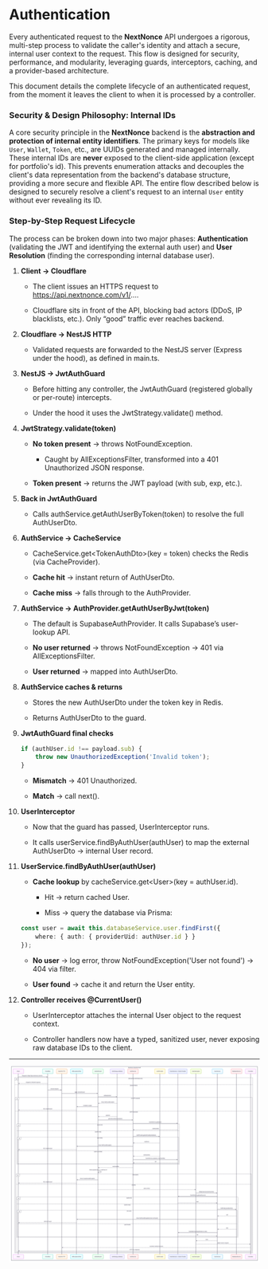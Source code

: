# Authentication

Every authenticated request to the **NextNonce** API undergoes a rigorous, multi-step process to validate the caller's identity and attach a secure, internal user context to the request. This flow is designed for security, performance, and modularity, leveraging guards, interceptors, caching, and a provider-based architecture.

This document details the complete lifecycle of an authenticated request, from the moment it leaves the client to when it is processed by a controller.

### Security & Design Philosophy: Internal IDs

A core security principle in the **NextNonce** backend is the **abstraction and protection of internal entity identifiers**. The primary keys for models like `User`, `Wallet`, `Token`, etc., are UUIDs generated and managed internally. These internal IDs are **never** exposed to the client-side application (except for portfolio's id). This prevents enumeration attacks and decouples the client's data representation from the backend's database structure, providing a more secure and flexible API. The entire flow described below is designed to securely resolve a client's request to an internal `User` entity without ever revealing its ID.

### Step-by-Step Request Lifecycle

The process can be broken down into two major phases: **Authentication** (validating the JWT and identifying the external auth user) and **User Resolution** (finding the corresponding internal database user).


1. **Client → Cloudflare**
    
    - The client issues an HTTPS request to https://api.nextnonce.com/v1/....
        
    - Cloudflare sits in front of the API, blocking bad actors (DDoS, IP blacklists, etc.). Only “good” traffic ever reaches backend.
        
    
2. **Cloudflare → NestJS HTTP**
    
    - Validated requests are forwarded to the NestJS server (Express under the hood), as defined in main.ts.
        
    
3. **NestJS → JwtAuthGuard**
    
    - Before hitting any controller, the JwtAuthGuard (registered globally or per-route) intercepts.
        
    - Under the hood it uses the JwtStrategy.validate() method.
        
    
4. **JwtStrategy.validate(token)**
    
    - **No token present** → throws NotFoundException.
        
        - Caught by AllExceptionsFilter, transformed into a 401 Unauthorized JSON response.
            
        
    - **Token present** → returns the JWT payload (with sub, exp, etc.).
        
    
5. **Back in JwtAuthGuard**
    
    - Calls authService.getAuthUserByToken(token) to resolve the full AuthUserDto.
        
    
6. **AuthService → CacheService**
    
    - CacheService.get&lt;TokenAuthDto&gt;(key = token) checks the Redis (via CacheProvider).
        
    - **Cache hit** → instant return of AuthUserDto.
        
    - **Cache miss** → falls through to the AuthProvider.
        
    
7. **AuthService → AuthProvider.getAuthUserByJwt(token)**
    
    - The default is SupabaseAuthProvider. It calls Supabase’s user-lookup API.
        
    - **No user returned** → throws NotFoundException → 401 via AllExceptionsFilter.
        
    - **User returned** → mapped into AuthUserDto.
        
    
8. **AuthService caches & returns**
    
    - Stores the new AuthUserDto under the token key in Redis.
        
    - Returns AuthUserDto to the guard.
        
    
9. **JwtAuthGuard final checks**
    

    ```ts
    if (authUser.id !== payload.sub) {
        throw new UnauthorizedException('Invalid token');
    }
    ```

    - **Mismatch** → 401 Unauthorized.
        
    - **Match** → call next().
        
    
10. **UserInterceptor**
    
    - Now that the guard has passed, UserInterceptor runs.
        
    - It calls userService.findByAuthUser(authUser) to map the external AuthUserDto → internal User record.
        
    
11. **UserService.findByAuthUser(authUser)**
    
    - **Cache lookup** by cacheService.get&lt;User&gt;(key = authUser.id).
        
        - Hit → return cached User.
            
        - Miss → query the database via Prisma:
            
        
    

    ```ts
    const user = await this.databaseService.user.findFirst({
        where: { auth: { providerUid: authUser.id } }
    });
    ``` 
            
    - **No user** → log error, throw NotFoundException('User not found') → 404 via filter.
        
    - **User found** → cache it and return the User entity.
            
        
    
12. **Controller receives @CurrentUser()**
    
    - UserInterceptor attaches the internal User object to the request context.
        
    - Controller handlers now have a typed, sanitized user, never exposing raw database IDs to the client.
        
    

---


![](../../../images/auth.svg)